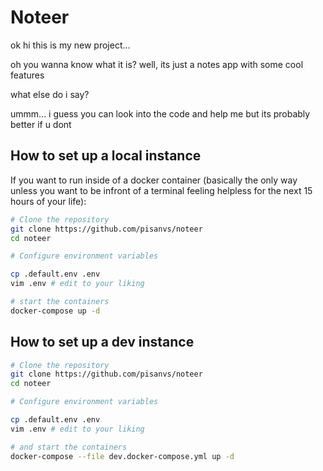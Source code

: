 # Noteer

ok hi this is my new project...

oh you wanna know what it is? well, its just a notes app with some cool features

what else do i say?

ummm... i guess you can look into the code and help me but its probably better if u dont

## How to set up a local instance

If you want to run inside of a docker container (basically the only way unless you want to be infront of a terminal feeling helpless for the next 15 hours of your life):

```bash
# Clone the repository
git clone https://github.com/pisanvs/noteer
cd noteer

# Configure environment variables

cp .default.env .env
vim .env # edit to your liking

# start the containers
docker-compose up -d
```

## How to set up a dev instance

```bash
# Clone the repository
git clone https://github.com/pisanvs/noteer
cd noteer

# Configure environment variables

cp .default.env .env
vim .env # edit to your liking

# and start the containers
docker-compose --file dev.docker-compose.yml up -d
```

